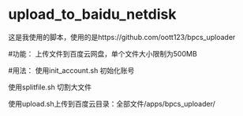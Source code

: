 # upload_to_baidu_netdisk
这是我使用的脚本，使用的是https://github.com/oott123/bpcs_uploader

#功能：
上传文件到百度云网盘，单个文件大小限制为500MB

#用法：
使用init_account.sh 初始化账号

使用splitfile.sh 切割大文件

使用upload.sh上传到百度云目录：全部文件/apps/bpcs_uploader/
